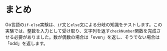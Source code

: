 # まとめ

Go言語の`if-else`実験は、`if`文と`else`文による分岐の知識をテストします。この実験では、整数を入力として受け取り、文字列を返す`checkNumber`関数を完成させる必要がありました。数が偶数の場合は「even」を返し、そうでない場合は「odd」を返します。
